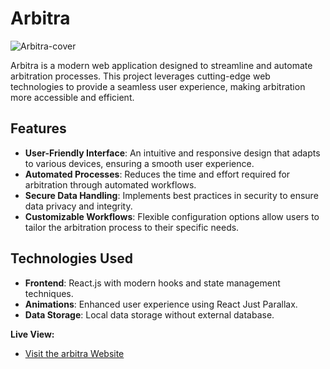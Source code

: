 # Arbitra

![Arbitra-cover](https://github.com/user-attachments/assets/090bf6af-ba82-4740-9cd5-23d40c7e677d)

Arbitra is a modern web application designed to streamline and automate arbitration processes. This project leverages cutting-edge web technologies to provide a seamless user experience, making arbitration more accessible and efficient.

## Features

- **User-Friendly Interface**: An intuitive and responsive design that adapts to various devices, ensuring a smooth user experience.
- **Automated Processes**: Reduces the time and effort required for arbitration through automated workflows.
- **Secure Data Handling**: Implements best practices in security to ensure data privacy and integrity.
- **Customizable Workflows**: Flexible configuration options allow users to tailor the arbitration process to their specific needs.

## Technologies Used

- **Frontend**: React.js with modern hooks and state management techniques.
- **Animations**: Enhanced user experience using React Just Parallax.
- **Data Storage**: Local data storage without external database.

**Live View:**
- [Visit the arbitra Website](https://ammararbitra.netlify.app/)
